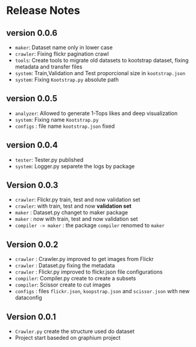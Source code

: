 # Release Notes

## version 0.0.6
* `maker`: Dataset name only in lower case
* `crawler`: Fixing flickr pagination crawl
* `tools`: Create tools to migrate old datasets to kootstrap dataset, fixing metadata and transfer files
* `system`: Train,Validation and Test proporcional size in `kootstrap.json`
* `system`: Fixing `Kootstrap.py` absolute path

## version 0.0.5

* `analyzer`: Allowed to generate 1-Tops likes and deep visualization
* `system`: Fixing name `Kootstrap.py`
* `configs` : file name `kootstrap.json` fixed

## version 0.0.4

* `tester`: Tester.py published
* `system`: Logger.py separete the logs by package

## Version 0.0.3

* `crawler`: Flickr.py train, test and now validation set
* `crawler`: with train, test and now **validation set**
* `maker`  : Dataset.py changet to maker package
* `maker`  : now with train, test and now validation set
* `compiler -> maker` : the package `compiler` renomed to `maker`

## Version 0.0.2

* `crawler` : Crawler.py improved to get images from Flickr
* `crawler` : Dataset.py fixing the metadata
* `crawler` : Flickr.py improved to flickr.json file configurations
* `compiler`: Compiler.py create to create a subsets
* `compiler`: Scissor create to cut images
* `configs` : files `flickr.json`, `koopstrap.json` and `scissor.json` with new dataconfig

## Version 0.0.1

* `Crawler.py` create the structure used do dataset
* Project start baseded on graphium project
